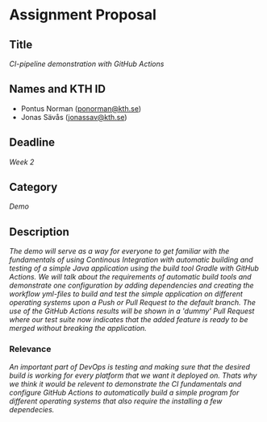 
# Assignment Proposal

## Title

_CI-pipeline demonstration with GitHub Actions_

## Names and KTH ID
  - Pontus Norman (ponorman@kth.se)
  - Jonas Sävås (jonassav@kth.se)

## Deadline

_Week 2_


## Category

_Demo_


## Description

_The demo will serve as a way for everyone to get familiar with the fundamentals of using Continous Integration with automatic building and testing of a simple Java application using the build tool Gradle with GitHub Actions. We will talk about the requirements of automatic build tools and demonstrate one configuration by adding dependencies and creating the workflow yml-files to build and test the simple application on different operating systems upon a Push or Pull Request to the default branch. The use of the GitHub Actions results will be shown in a 'dummy' Pull Request where our test suite now indicates that the added feature is ready to be merged without breaking the application._

### Relevance

_An important part of DevOps is testing and making sure that the desired build is working for every platform that we want it deployed on._
_Thats why we think it would be relevent to demonstrate the CI fundamentals and configure GitHub Actions to automatically build a simple program for different operating systems that also require the installing a few dependecies._
